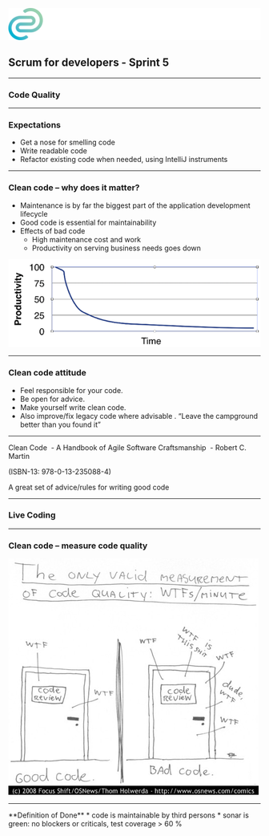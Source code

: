 <!-- .slide: data-background="img/background_title.jpg" data-state="intro" class="center" -->
![](img/cc_logo.png) <!-- .element: class="cc_logo" -->
## Scrum for developers - Sprint 5 <!-- .element: class="heading" -->
----
### Code Quality <!-- .element: class="heading" -->

---

### Expectations

- Get a nose for smelling code
- Write readable code
- Refactor existing code when needed, using IntelliJ instruments

---

### Clean code – why does it matter?

* Maintenance is by far the biggest part of the application development lifecycle
* Good code is essential for maintainability
* Effects of bad code
    * High maintenance cost and work
    * Productivity on serving business needs goes down
   
     
![](img/quality_productivity.png)
     
---

### Clean code attitude

- Feel responsible for your code.
- Be open for advice.
- Make yourself write clean code.
- Also improve/fix legacy code where advisable .
  “Leave the campground better than you found it”
     
---

Clean Code  - A Handbook of Agile Software Craftsmanship  - Robert C. Martin

(ISBN-13: 978-0-13-235088-4)

A great set of advice/rules for writing good code

<!-- LeBlanc’s law: “Later equals never”  (“Later I will improve my code!”) -->


---

### Live Coding

  
---

### Clean code – measure code quality

![](img/quality_wtf_per_minute.jpeg)

---

<div class="dodbox">
**Definition of Done**
* code is maintainable by third persons
* sonar is green: no blockers or criticals, test coverage > 60 %
